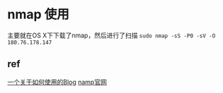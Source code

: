 # nmap 使用

主要就在OS X下下载了nmap，然后进行了扫描
`sudo nmap -sS -P0 -sV -O 180.76.178.147`
## ref
[一个关于如何使用的Blog](http://blog.csdn.net/zmj_88888888/article/details/9138399)
[namp官网](https://nmap.org/download.html#macosx)
